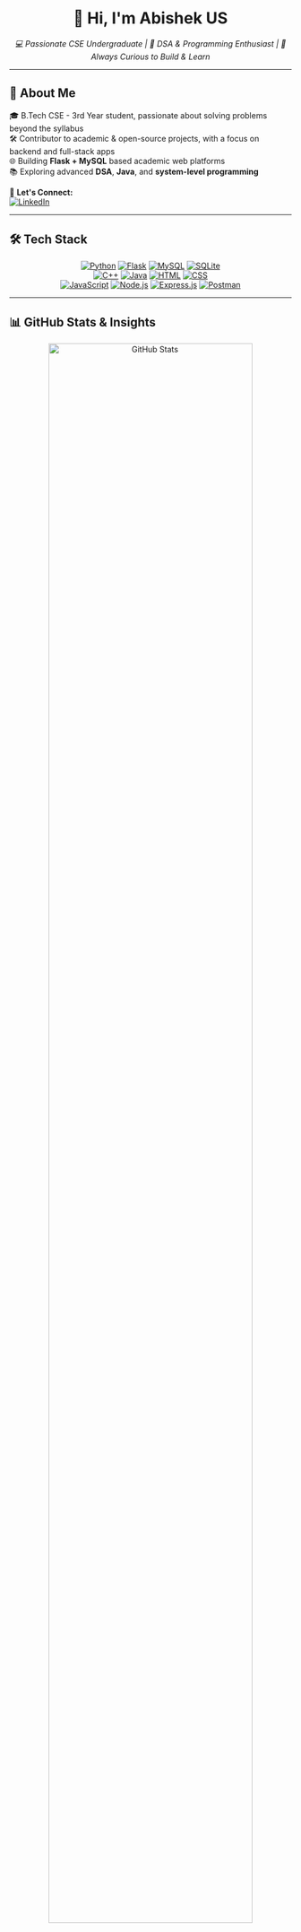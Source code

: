 <h1 align="center">👋 Hi, I'm Abishek US</h1>

<p align="center">
  <em>💻 Passionate CSE Undergraduate | 🚀 DSA & Programming Enthusiast | 🧠 Always Curious to Build & Learn</em>
</p>

---

## 💫 About Me

🎓 B.Tech CSE - 3rd Year student, passionate about solving problems beyond the syllabus  
🛠️ Contributor to academic & open-source projects, with a focus on backend and full-stack apps  
🌐 Building **Flask + MySQL** based academic web platforms  
📚 Exploring advanced **DSA**, **Java**, and **system-level programming**

🔗 **Let's Connect:**  
[![LinkedIn](https://img.shields.io/badge/-LinkedIn-0077B5?style=flat-square&logo=linkedin&logoColor=white)](https://www.linkedin.com/in/abishek-u-s-488b0b291)

---

## 🛠️ Tech Stack

<div align="center">

[![Python](https://img.shields.io/badge/Python-3776AB?style=for-the-badge&logo=python&logoColor=white)]()
[![Flask](https://img.shields.io/badge/Flask-000000?style=for-the-badge&logo=flask&logoColor=white)]()
[![MySQL](https://img.shields.io/badge/MySQL-00758F?style=for-the-badge&logo=mysql&logoColor=white)]()
[![SQLite](https://img.shields.io/badge/SQLite-07405E?style=for-the-badge&logo=sqlite&logoColor=white)]()  
[![C++](https://img.shields.io/badge/C%2B%2B-00599C?style=for-the-badge&logo=c%2B%2B&logoColor=white)]()
[![Java](https://img.shields.io/badge/Java-ED8B00?style=for-the-badge&logo=java&logoColor=white)]()
[![HTML](https://img.shields.io/badge/HTML5-E34F26?style=for-the-badge&logo=html5&logoColor=white)]()
[![CSS](https://img.shields.io/badge/CSS3-1572B6?style=for-the-badge&logo=css3&logoColor=white)]()  
[![JavaScript](https://img.shields.io/badge/JavaScript-F7DF1E?style=for-the-badge&logo=javascript&logoColor=black)]()
[![Node.js](https://img.shields.io/badge/Node.js-339933?style=for-the-badge&logo=nodedotjs&logoColor=white)]()
[![Express.js](https://img.shields.io/badge/Express.js-000000?style=for-the-badge&logo=express&logoColor=white)]()
[![Postman](https://img.shields.io/badge/Postman-FF6C37?style=for-the-badge&logo=postman&logoColor=white)]()

</div>

---

## 📊 GitHub Stats & Insights

<p align="center">
  <img src="https://github-readme-stats.vercel.app/api?username=Abishekus01&show_icons=true&include_all_commits=true&count_private=true&theme=radical&border_radius=20&title_color=ffcc00&icon_color=ffcc00&text_color=ffffff&bg_color=0d1117" alt="GitHub Stats" width="85%"/>
</p>

<p align="center">
  <img src="https://github-readme-stats.vercel.app/api/top-langs/?username=Abishekus01&layout=donut&theme=radical&border_radius=20&title_color=ffcc00&text_color=ffffff&bg_color=0d1117" alt="Top Languages" width="85%"/>
</p>

---

## ⚡ Streak & Contribution Activity

<p align="center">
  <img src="https://github-readme-streak-stats.herokuapp.com/?user=Abishekus01&theme=radical&border_radius=20&ring=ffcc00&fire=ffcc00&currStreakLabel=ffffff&background=0d1117" alt="GitHub Streak Stats" width="85%"/>
</p>

<p align="center">
  <img src="https://github-readme-activity-graph.vercel.app/graph?username=Abishekus01&theme=react-dark&bg_color=0d1117&color=ffcc00&line=ffcc00&point=ffffff&hide_border=false&radius=20" alt="Contribution Graph" width="95%"/>
</p>

---

## 🚀 Featured Projects & Work

- 🛠️ **[ZenVault](https://github.com/Abishekus01/ZenVault)** – Secure multi-user password vault  
- 🧠 **[PlayStore Web App](https://github.com/Abishekus01/PlayStore)** – Full-stack application for app management  
- 🏫 **[SPS](https://github.com/Abishekus01/sps)** – Stone Paper Scissor game built with Flask + MySQL  
- 🎮 **[Pong Game](https://github.com/Abishekus01/Pong-Game)** – Classic JS arcade game  
- 📚 **[SASTRA Projects](https://github.com/SASTRA-Projects)** – Admin & main contributor for multiple academic projects

---

## 🎯 Current Focus

- 🔥 Advanced **DSA** problem solving & algorithm optimization  
- ☕ **Java Swing** desktop apps development  
- 🧰 Backend projects with **Flask + MySQL**  
- 🤝 Open-source collaboration and contribution  
- 📈 Growing as a **full-stack developer**

---

<h3 align="center">✨ “Code. Commit. Contribute. Repeat.” ✨</h3>
